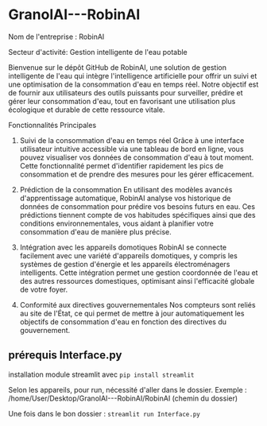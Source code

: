 # GranolAI---RobinAI

Nom de l'entreprise : RobinAI

Secteur d'activité: Gestion intelligente de l'eau potable

Bienvenue sur le dépôt GitHub de RobinAI, une solution de gestion intelligente de l'eau qui intègre l'intelligence artificielle pour offrir un suivi et une optimisation de la consommation d'eau en temps réel. Notre objectif est de fournir aux utilisateurs des outils puissants pour surveiller, prédire et gérer leur consommation d'eau, tout en favorisant une utilisation plus écologique et durable de cette ressource vitale.


Fonctionnalités Principales

1. Suivi de la consommation d'eau en temps réel 
Grâce à une interface utilisateur intuitive accessible via une tableau de bord en ligne, vous pouvez visualiser vos données de consommation d'eau à tout moment. Cette fonctionnalité permet d'identifier rapidement les pics de consommation et de prendre des mesures pour les gérer efficacement.

2. Prédiction de la consommation
En utilisant des modèles avancés d'apprentissage automatique, RobinAI analyse vos historique de données de consommation pour prédire vos besoins futurs en eau. Ces prédictions tiennent compte de vos habitudes spécifiques ainsi que des conditions environnementales, vous aidant à planifier votre consommation d'eau de manière plus précise.

3. Intégration avec les appareils domotiques
RobinAI se connecte facilement avec une variété d'appareils domotiques, y compris les systèmes de gestion d'énergie et les appareils électroménagers intelligents. Cette intégration permet une gestion coordonnée de l'eau et des autres ressources domestiques, optimisant ainsi l'efficacité globale de votre foyer.

4. Conformité aux directives gouvernementales
Nos compteurs sont reliés au site de l'État, ce qui permet de mettre à jour automatiquement les objectifs de consommation d'eau en fonction des directives du gouvernement. 





 ## prérequis Interface.py 

installation module streamlit avec ```pip install streamlit```

Selon les appareils, pour run, nécessité d'aller dans le dossier.
Exemple : /home/User/Desktop/GranolAI---RobinAI/RobinAI  (chemin du dossier)

Une fois dans le bon dossier :
```streamlit run Interface.py```
